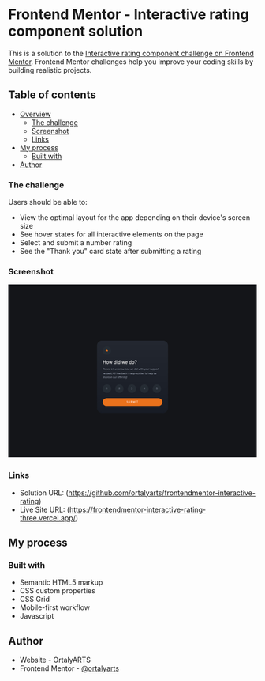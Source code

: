 # Frontend Mentor - Interactive rating component solution

This is a solution to the [Interactive rating component challenge on Frontend Mentor](https://www.frontendmentor.io/challenges/interactive-rating-component-koxpeBUmI). Frontend Mentor challenges help you improve your coding skills by building realistic projects. 

## Table of contents

- [Overview](#overview)
  - [The challenge](#the-challenge)
  - [Screenshot](#screenshot)
  - [Links](#links)
- [My process](#my-process)
  - [Built with](#built-with)
- [Author](#author)


### The challenge

Users should be able to:

- View the optimal layout for the app depending on their device's screen size
- See hover states for all interactive elements on the page
- Select and submit a number rating
- See the "Thank you" card state after submitting a rating

### Screenshot

![](screenshot.jpg)

### Links

- Solution URL: (https://github.com/ortalyarts/frontendmentor-interactive-rating)
- Live Site URL: (https://frontendmentor-interactive-rating-three.vercel.app/)

## My process

### Built with

- Semantic HTML5 markup
- CSS custom properties
- CSS Grid
- Mobile-first workflow
- Javascript

## Author

- Website - OrtalyARTS
- Frontend Mentor - [@ortalyarts](https://www.frontendmentor.io/profile/ortalyarts)

